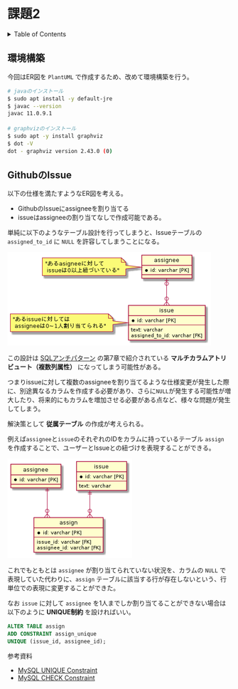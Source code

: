 # 課題2

<!-- START doctoc generated TOC please keep comment here to allow auto update -->
<!-- DON'T EDIT THIS SECTION, INSTEAD RE-RUN doctoc TO UPDATE -->
<details>
<summary>Table of Contents</summary>

- [環境構築](#%E7%92%B0%E5%A2%83%E6%A7%8B%E7%AF%89)
- [GithubのIssue](#github%E3%81%AEissue)
- [ER図の書き方](#er%E5%9B%B3%E3%81%AE%E6%9B%B8%E3%81%8D%E6%96%B9)

</details>
<!-- END doctoc generated TOC please keep comment here to allow auto update -->

## 環境構築

今回はER図を `PlantUML` で作成するため、改めて環境構築を行う。

```bash
# javaのインストール
$ sudo apt install -y default-jre
$ javac --version
javac 11.0.9.1

# graphvizのインストール
$ sudo apt -y install graphviz
$ dot -V
dot - graphviz version 2.43.0 (0)
```

## GithubのIssue

以下の仕様を満たすようなER図を考える。

- GithubのIssueにassigneeを割り当てる
- issueはassigneeの割り当てなしで作成可能である。

単純に以下のようなテーブル設計を行ってしまうと、Issueテーブルの`assigned_to_id` に `NULL` を許容してしまうことになる。

![](../assets/Bad%20ER.png)

この設計は [SQLアンチパターン](https://www.oreilly.co.jp/books/9784873115894/) の第7章で紹介されている **マルチカラムアトリビュート（複数列属性）** になってしまう可能性がある。

つまりissueに対して複数のassigneeを割り当てるような仕様変更が発生した際に、別途異なるカラムを作成する必要があり、さらに`NULL`が発生する可能性が増大したり、将来的にもカラムを増加させる必要がある点など、様々な問題が発生してしまう。

解決策として **従属テーブル** の作成が考えられる。

例えば`assignee`と`issue`のそれぞれのIDをカラムに持っているテーブル `assign` を作成することで、ユーザーとIssueとの紐づけを表現することができる。

![](../assets/Good%20ER%20r1.png)

これでもともとは `assignee` が割り当てられていない状況を、カラムの `NULL` で表現していた代わりに、`assign` テーブルに該当する行が存在しないという、行単位での表現に変更することができた。

なお `issue` に対して `assignee` を1人までしか割り当てることができない場合は以下のように **UNIQUE制約** を設ければいい。

```sql
ALTER TABLE assign
ADD CONSTRAINT assign_unique
UNIQUE (issue_id, assignee_id);
```

参考資料

- [MySQL UNIQUE Constraint](https://www.mysqltutorial.org/mysql-unique-constraint/)
- [MySQL CHECK Constraint](https://www.mysqltutorial.org/mysql-check-constraint/)